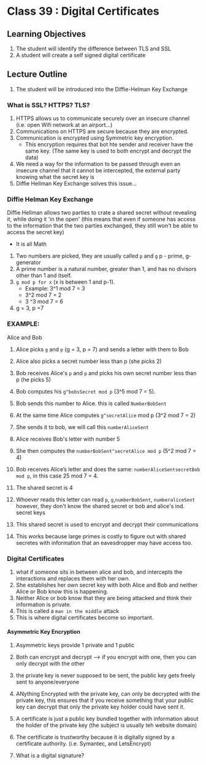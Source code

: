 # Class 39 : Digital Certificates


## Learning Objectives
1. The student will identify the difference between TLS and SSL
1. A student will create a self signed digital certificate

## Lecture Outline
1. The student will be introduced into the Diffie-Helman Key Exchange


### What is SSL? HTTPS? TLS?
1. HTTPS allows us to communicate securely over an insecure channel (i.e. open Wifi network at an airport...)
1. Communications on HTTPS are secure because they are encrypted. 
1. Communication is encrypted using Symmetric key encryption. 
	- This encryption requires that bot hte sender and receiver have the same key. (The same key is used to both encrypt and decrypt the data)
1. We need a way for the information to be passed through even an insecure channel that it cannot be intercepted, the external party knowing what the secret key is
1. Diffie Hellman Key Exchange solves this issue...

### Diffie Helman Key Exchange
Diffie Hellman allows two parties to crate a shared secret without revealing it, while doing it 'in the open' (this means that even if someone has access to the information that the two parties exchanged, 
they still won't  be able to access the secret key)
- It is all Math

1. Two numbers are picked, they are usually called `p` and `g` p - prime, g- generator
1. A prime number is a natural number, greater than 1, and has no divisors other than 1 and itself. 
1. `g mod p for x` (x is between 1 and p-1).
	- Example: 3^1 mod 7 = 3
	- 3^2 mod 7 = 2
	- 3 ^3 mod 7 = 6
1. g = 3, p =7


### EXAMPLE:
Alice and Bob
1. Alice picks `g` and `p` (g = 3, p = 7) and sends a letter with them to Bob
1. Alice also picks a secret number less than p (she picks 2)

1. Bob receives Alice's `p` and `p` and picks his own secret number less than p (he picks 5)
1. Bob computes his `g^bobsSecret mod p` (3^5 mod 7 = 5). 
1. Bob sends this number to Alice. this is called `NumberBobSent`

1. At the same time Alice computes `g^secretAlice` mod p (3^2 mod 7 = 2)
1. She sends it to bob, we will call this `numberAliceSent`

1. Alice receives Bob's letter with number 5
9. She then computes the `numberBobSent^secretAlice mod p` (5^2 mod 7 = 4)

1. Bob receives Alice’s letter and does the same: `numberAliceSentsecretBob mod p`, in this case 25 mod 7 = 4.
 
1. The shared secret is 4
1. Whoever reads this letter can read `p`, `g`,`numberBobSent`, `numberaliceSent` however, they don't know the shared secret or bob and alice's ind. secret keys
1. This shared secret is used to encrypt and decrypt their communications

1. This works because large primes is costly to figure out with shared secretes with information that an eavesdropper may have access too. 


### Digital Certificates 
1. what if someone sits in between alice and bob, and intercepts the interactions and replaces them with her own. 
1. She establishes her own secret key with both Alice and Bob and neither Alice or Bob know this is happening.
1. Neither Alice or bob know that they are being attacked and think their information is private. 
1. This is called a `man in the middle` attack
1. This is where digital certificates become so important. 

#### Asymmetric Key Encryption
1. Asymmetric keys provide 1 private and 1 public 
1. Both can encrypt and decrypt --> if you encrypt with one, then you can only decrypt with the other
1. the private key is never supposed to be sent, the public key gets freely sent to anyone/everyone
1. ANything Encrypted with the private key, can only be decrypted with the private key, this ensures that if you receive something that your public key can decrypt that only the private key holder could have sent it.

1. A certificate is just a public key bundled together with information about the holder of the private key (the subject is usually teh website domain)
1. The certificate is trustworthy because it is digitally signed by a certificate authority. (i.e. Symantec, and LetsEncrypt)

1. What is a digital signature?
